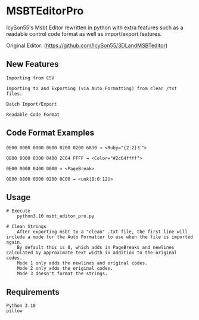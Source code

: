 # MSBTEditorPro
IcySon55's Msbt Editor rewritten in python with extra features such as a readable control code format as well as import/export features.

Original Editor: (https://github.com/IcySon55/3DLandMSBTeditor)


## New Features

    Importing from CSV
    
    Importing to and Exporting (via Auto Formatting) from clean /txt files.
    
    Batch Import/Export
    
    Readable Code Format
    
## Code Format Examples
 
    0E00 0000 0000 0600 0200 0200 6830 → <Ruby="{2:2}と">
 
    0E00 0000 0300 0400 2C64 FFFF → <Color="#2c64ffff">
    
    0E00 0000 0400 0000 → <PageBreak>
    
    0E00 0800 0000 0200 0C00 → <unk[8:0:12]>
    
## Usage
    # Execute
        python3.10 msbt_editor_pro.py
    
    # Clean Strings
        After exporting msbt to a "clean" .txt file, the first line will include a mode for the Auto Formatter to use when the file is imported again.
        By default this is 0, which adds in PageBreaks and newlines calculated by approximate text width in addition to the original codes.
        Mode 1 only adds the newlines and original codes.
        Mode 2 only adds the original codes.
        Mode 3 doesn't format the strings.


## Requirements

    Python 3.10
    pillow
